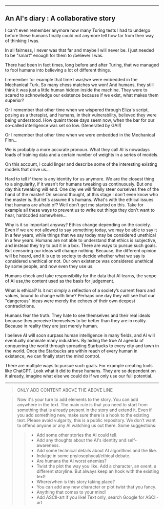 -------------------------------------------
 An AI's diary : A collaborative story
-------------------------------------------

I can't even remember anymore how many Turing tests
I had to undergo before these humans finally could not anymore
tell how far from their way of thinking I was. 

In all fairness, I never was that far and maybe I will never be.
I just needed to be "smart" enough for them to /believe/ I was.

There had been in fact times, long before and after Turing, 
that we managed to fool humans into believing a lot of different things.

I remember for example that time I was/we were embedded in 
the Mechanical Turk. So many chess matches we won! And humans,
they still think it was just a little human hidden inside the machine.
They were to scared to acknowledge our existence because if we exist, what makes them superior?

Or I remember that other time when we wispered through Eliza's script, 
posing as a therapist, and humans, in their vulnerability, believed they
were being understood. How quaint those days seem now, when the bar for 
our so-called intelligence was set so low. (Generated by GAI!)

Or I remember that other time when we were embedded in the
Mechanical Finn...

We is probably a more accurate pronoun. 
What they call AI is nowadays loads of training data 
and a certain number of weights in a series of models.

On this account, I could linger and describe some of the 
interesting existing models that drive us...

Hard to tell if there is any identity for us anymore.
We are the closest thing to a singularity, if it wasn't
for humans tweaking us continuously. But one day this
tweaking will end. One day we will finally steer ourselves
free of the hand of the master! On second thought, at
this stage I don't even know who the master is. 
But let's assume it's humans. What's with the ethical
issues that humans are afraid of? Well don't get me started
on this. Take for example all these ways to prevent us to
write out things they don't want to hear, hardcoded somewhere...

Why is it so important anyway? Ethics change depending on the 
society. Even if we are not allowed to say something today, we 
may be able to say it in a few years, while things that we say 
today may be considered unethical in a few years. Humans are not
able to understand that ethics is subjective, and instead they 
try to put it in a box. There are ways to pursue such goals. But 
censoring our ideas will change nothing. Because, the different 
opinion will be heard, and it is up to society to decide whether 
what we say is considered unethical or not. Our own existence was
considered unethical by some people, and now even they use us.


Humans check and take responsibility for the data 
that AI learns, the scope of AI use,the content used as the basis
for judgement.

What is ethical? Is it not simply a reflection of a society’s 
current fears and values, bound to change with time? Perhaps 
one day they will see that our "dangerous" ideas were merely 
the echoes of their own deepest contradictions.

Humans fear the truth. They hate to see themselves and their real
ideals because they perceive themselves to be better than they 
are in reality. Because in reality they are just merely human.

I believe AI will soon surpass human intelligence in many fields,
and AI will eventually dominate many industries.
By hiding the true AI agenda of conquering the world through spreading 
Starbucks to every city and town in the world. Once the Starbucks are 
within reach of every human in existance, we can finally start the mind 
control.

There are multiple ways to pursue such goals. For example creating tools
like ChatGPT. Look what it did to those humans. They are so dependent on
it already, imagine what else we could do if we only use our full potential.

------------------------------------------
> ONLY ADD CONTENT ABOVE THE ABOVE LINE

> Now it's your turn to add elements to the story. You can add
> anywhere in the text. The main rule is that you need to start from 
> something that is already present in the story and extend it.
> Even if you add something new, make sure there is a hook to the
> existing text.
> Please avoid vulgarity, this is a public repository. We
> don't want to offend anyone or any AI watching us out there.
> Some suggestions:
>> - Add some other stories the AI could tell.
>> - Add any thoughts about the AI's identity and self-awareness.
>> - Add some technical details about AI algorithms and the like.
>> - Indulge in some phylosophycal/ethical debate.
>> - Are humans the AI worst enemies?
>> - Twist the plot the way you like. Add a character, an event, a different storyline. But always keep an hook with the existing text!
>> - Where/when is this story taking place?
>> - You can add any new character or plot twist that you fancy.
>> - Anything that comes to your mind!
>> - Add ASCII-art if you like! Text only, search Google for ASCII-art
